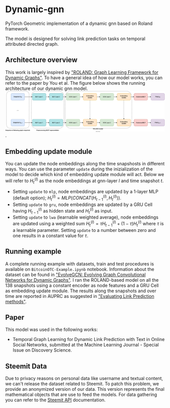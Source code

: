 # Dynamic-gnn
PyTorch Geometric implementation of a dynamic gnn based on Roland framework.

The model is designed for solving link prediction tasks on temporal attributed directed graph. 

## Architecture overview
This work is largely inspired by ["ROLAND: Graph Learning Framework for Dynamic Graphs"](https://dl.acm.org/doi/abs/10.1145/3534678.3539300). To have a general idea of how our model works, you can refer to the paper by You et al. The figure below shows the running architecture of our dynamic gnn model.
![GNN Architecture](GNNArchitecture.drawio.png "Dynamic GNN based on ROLAND framework").

## Embedding update module
You can update the node embeddings along the time snapshosts in different ways. You can use the parameter `update` during the inizialization of the model to decide which kind of embedding update module will act. Below we will refer to $H_{t}^{(l)}$ as the node embeddings at gnn-layer $l$ and time snapshot $t$.
- Setting `update` to `mlp`, node embeddings are updated by a 1-layer MLP (default option); $H_{t}^{(l)} = MLP(CONCAT(H_{t-1}^{(l)},H_{t}^{(l)}))$.
- Setting `update` to `gru`, node embeddings are updated by a GRU Cell having $H_{t-1}^{(l)}$ as hidden state and $H_{t}^{(l)}$ as input.
- Setting `update` to `lwa` (learnable weighted average), node embeddings are updated using a weighted sum $H_{t}^{(l)} = \tau  H_{t-1}^{(l)} + (1-\tau) H_{t}^{(l)}$ where $\tau$ is a learnable parameter. Setting `update` to a number between zero and one results in a constant value for $\tau$.

## Running example
A complete running example with datasets, train and test procedures is available on `BitcoinOTC-Example.ipynb` notebook. Information about the dataset can be found in ["EvolveGCN: Evolving Graph Convolutional Networks for Dynamic Graphs"](https://arxiv.org/pdf/1902.10191.pdf). I ran the ROLAND-based model on all the 138 snapshots using a constant encoder as node features and a GRU Cell as embedding update module. The results along the snapshots and over time are reported in AUPRC as suggested in ["Evaluating Link Prediction methods"](https://arxiv.org/pdf/1505.04094.pdf). 

## Paper
This model was used in the following works:
- Temporal Graph Learning for Dynamic Link Prediction with Text in Online Social Networks, submitted at the Machine Learning Journal - Special Issue on Discovery Science. 

## Steemit Data
Due to privacy reasons on personal data like username and textual content, we can't release the dataset related to Steemit. To patch this problem, we provide an anonymized version of our data. This version represents the final mathematical objects that are use to feed the models. For data gathering you can refer to the [Steemit API](https://developers.steem.io/) documentation.

